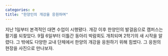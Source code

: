 ```yaml
---
categories: e
title: "한양인의 개강을 응원하며"
---
```

지난 1일부터 본격적인 대면 수업이 시행됐다. 개강 이후 한양인의 발걸음으로 캠퍼스는 활기를 되찾았다. 9월 6일부터 이틀간 동아리 박람회도 개최되며 2학기의 새 시작을 알렸다. 그 밖에도 다양한 교내 단체에서 한양의 개강을 응원하기 위해 힘썼다. 그 응원의 현장을 사진으로 만나보자.